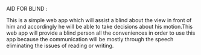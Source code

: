 AID FOR BLIND :


This is a simple web app which will assist a blind about the view in front of him and accordingly he will be able to take decisions about his motion.This web app will provide a blind person all the conveniences in order to use this app because the communication will be mostly through the speech eliminating the issues of reading or writing.
